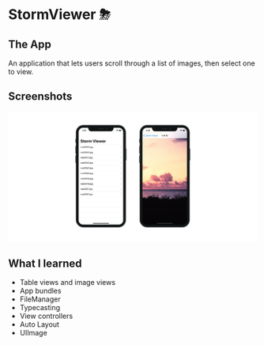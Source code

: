 #  StormViewer ⛈

## The App
An application that lets users scroll through a list of images, then select one to view.

## Screenshots
![StormViewer Banner](StormViewer/Documentation/AppBanner.png)

## What I learned

+ Table views and image views
+ App bundles
+ FileManager
+ Typecasting
+ View controllers
+ Auto Layout
+ UIImage
